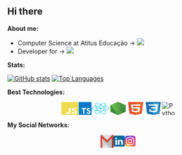 
## Hi there 

**About me:**

  - Computer Science at Atitus Educação -> <a href="https://www.atitus.edu.br/"><img src="https://media.licdn.com/dms/image/D4D0BAQFaTt38qzrsVQ/company-logo_100_100/0/1688145335636?e=2147483647&v=beta&t=lzZz2_-h6SwK48L8FyiF9g8lDjo_UqA9N8kfeLbyvy0" height="18em"/></a>
  - Developer for -> <a href="https://atua.com.br/"><img src="https://cdn-icons-png.flaticon.com/512/2621/2621189.png" height="20em"/></a>
  
**Stats:**

[![GitHub stats](https://github-readme-stats.vercel.app/api?username=MathiRD&show_icons=true&theme=great-gatsby&include_all_commits=true&count_private=true)](https://github.com/anuraghazare/github-readme-stats)
[![Top Languages](https://github-readme-stats.vercel.app/api/top-langs/?username=MathiRD&layout=compact&langs_count=16&theme=great-gatsby)](https://github.com/anuraghazare/github-readme-stats)

**Best Technologies:**

<div style="display: flex; justify-content: center; align-items: center;">
  <img src="https://raw.githubusercontent.com/devicons/devicon/master/icons/javascript/javascript-plain.svg" alt="JavaScript" title="JavaScript" height="30" width="40" />
  <img src="https://raw.githubusercontent.com/devicons/devicon/master/icons/typescript/typescript-original.svg" alt="TypeScript" title="TypeScript" height="30" width="30" />
  <img src="https://raw.githubusercontent.com/devicons/devicon/master/icons/react/react-original.svg" alt="React" title="React" height="30" width="40" />
  <img src="https://raw.githubusercontent.com/devicons/devicon/master/icons/nodejs/nodejs-original.svg" alt="Node.js" title="Node.js" height="30" width="40" />
  <img src="https://raw.githubusercontent.com/devicons/devicon/master/icons/html5/html5-original.svg" alt="HTML5" title="HTML5" height="30" width="40" />
  <img src="https://raw.githubusercontent.com/devicons/devicon/master/icons/css3/css3-original.svg" alt="CSS3" title="CSS3" height="30" width="40" />
  <img src="https://cdn3.iconfinder.com/data/icons/logos-and-brands-adobe/512/267_Python-512.png" alt="Python" title="Python" height="30" width="30" />
</div>

**My Social Networks:**

<div style="display: flex; justify-content: center; align-items: center;">
  <a href="mailto:matheusdurigon1@gmail.com">
    <img src="gmail.svg" alt="Gmail" title="Gmail" width="30" height="30" />
  </a>
  <a href="https://www.linkedin.com/in/matheus-durigon-61929a268/">
    <img src="linkedin.svg" alt="LinkedIn" title="LinkedIn" width="25" height="25" />
  </a>
  <a href="https://www.instagram.com/mathirodrigues/">
    <img src="instagram.png" alt="Instagram" title="Instagram" width="25" height="25" />
  </a>
</div>

  
